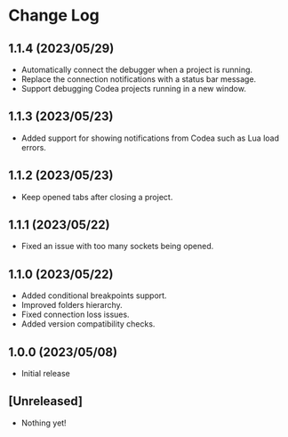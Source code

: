# Change Log

## 1.1.4 (2023/05/29)

- Automatically connect the debugger when a project is running.
- Replace the connection notifications with a status bar message.
- Support debugging Codea projects running in a new window.

## 1.1.3 (2023/05/23)

- Added support for showing notifications from Codea such as Lua load errors.

## 1.1.2 (2023/05/23)

- Keep opened tabs after closing a project.

## 1.1.1 (2023/05/22)

- Fixed an issue with too many sockets being opened.

## 1.1.0 (2023/05/22)

- Added conditional breakpoints support.
- Improved folders hierarchy.
- Fixed connection loss issues.
- Added version compatibility checks.

## 1.0.0 (2023/05/08)

- Initial release

## [Unreleased]

- Nothing yet!
